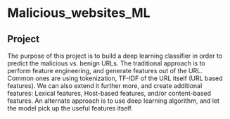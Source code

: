 # Malicious_websites_ML
## Project
The purpose of this project is to build a deep learning classifier in order to predict the malicious vs. benign URLs.
The traditional approach is to perform feature engineering, and generate features out of the URL. Common ones are using tokenization, TF-IDF of the URL itself (URL based features). We can also extend it further more, and create additional features: Lexical features, Host-based features, and/or content-based features. An alternate approach is to use deep learning algorithm, and let the model pick up the useful features itself. 
